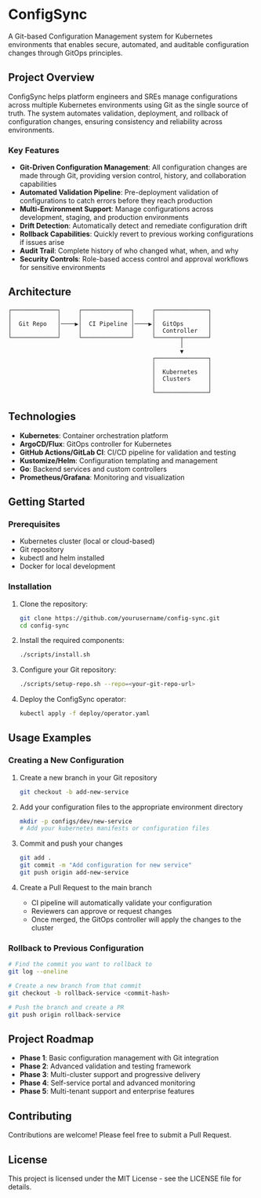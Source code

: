# ConfigSync

A Git-based Configuration Management system for Kubernetes environments that enables secure, automated, and auditable configuration changes through GitOps principles.

## Project Overview

ConfigSync helps platform engineers and SREs manage configurations across multiple Kubernetes environments using Git as the single source of truth. The system automates validation, deployment, and rollback of configuration changes, ensuring consistency and reliability across environments.

### Key Features

- **Git-Driven Configuration Management**: All configuration changes are made through Git, providing version control, history, and collaboration capabilities
- **Automated Validation Pipeline**: Pre-deployment validation of configurations to catch errors before they reach production
- **Multi-Environment Support**: Manage configurations across development, staging, and production environments
- **Drift Detection**: Automatically detect and remediate configuration drift
- **Rollback Capabilities**: Quickly revert to previous working configurations if issues arise
- **Audit Trail**: Complete history of who changed what, when, and why
- **Security Controls**: Role-based access control and approval workflows for sensitive environments

## Architecture

```
┌─────────────┐     ┌──────────────┐     ┌───────────────┐
│             │     │              │     │               │
│  Git Repo   │────▶│  CI Pipeline │────▶│  GitOps       │
│             │     │              │     │  Controller   │
└─────────────┘     └──────────────┘     └───────┬───────┘
                                                 │
                                                 ▼
                                         ┌───────────────┐
                                         │               │
                                         │  Kubernetes   │
                                         │  Clusters     │
                                         │               │
                                         └───────────────┘
```

## Technologies

- **Kubernetes**: Container orchestration platform
- **ArgoCD/Flux**: GitOps controller for Kubernetes
- **GitHub Actions/GitLab CI**: CI/CD pipeline for validation and testing
- **Kustomize/Helm**: Configuration templating and management
- **Go**: Backend services and custom controllers
- **Prometheus/Grafana**: Monitoring and visualization

## Getting Started

### Prerequisites

- Kubernetes cluster (local or cloud-based)
- Git repository
- kubectl and helm installed
- Docker for local development

### Installation

1. Clone the repository:
   ```bash
   git clone https://github.com/yourusername/config-sync.git
   cd config-sync
   ```

2. Install the required components:
   ```bash
   ./scripts/install.sh
   ```

3. Configure your Git repository:
   ```bash
   ./scripts/setup-repo.sh --repo=<your-git-repo-url>
   ```

4. Deploy the ConfigSync operator:
   ```bash
   kubectl apply -f deploy/operator.yaml
   ```

## Usage Examples

### Creating a New Configuration

1. Create a new branch in your Git repository
   ```bash
   git checkout -b add-new-service
   ```

2. Add your configuration files to the appropriate environment directory
   ```bash
   mkdir -p configs/dev/new-service
   # Add your kubernetes manifests or configuration files
   ```

3. Commit and push your changes
   ```bash
   git add .
   git commit -m "Add configuration for new service"
   git push origin add-new-service
   ```

4. Create a Pull Request to the main branch
   - CI pipeline will automatically validate your configuration
   - Reviewers can approve or request changes
   - Once merged, the GitOps controller will apply the changes to the cluster

### Rollback to Previous Configuration

```bash
# Find the commit you want to rollback to
git log --oneline

# Create a new branch from that commit
git checkout -b rollback-service <commit-hash>

# Push the branch and create a PR
git push origin rollback-service
```

## Project Roadmap

- **Phase 1**: Basic configuration management with Git integration
- **Phase 2**: Advanced validation and testing framework
- **Phase 3**: Multi-cluster support and progressive delivery
- **Phase 4**: Self-service portal and advanced monitoring
- **Phase 5**: Multi-tenant support and enterprise features

## Contributing

Contributions are welcome! Please feel free to submit a Pull Request.

## License

This project is licensed under the MIT License - see the LICENSE file for details. 